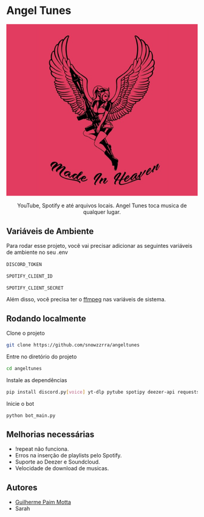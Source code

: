 # Angel Tunes
<div style="text-align: center">
    <img src="resources/mih.png"/>
    <p>YouTube, Spotify e até arquivos locais. Angel Tunes toca musica de qualquer lugar.</p>
</div>

## Variáveis de Ambiente

Para rodar esse projeto, você vai precisar adicionar as seguintes variáveis de ambiente no seu .env

`DISCORD_TOKEN`

`SPOTIFY_CLIENT_ID`

`SPOTIFY_CLIENT_SECRET`

Além disso, você precisa ter o [ffmpeg](https://www.ffmpeg.org) nas variáveis de sistema.
## Rodando localmente

Clone o projeto

```bash
git clone https://github.com/snowzzrra/angeltunes
```

Entre no diretório do projeto

```bash
cd angeltunes
```

Instale as dependências

```bash
pip install discord.py[voice] yt-dlp pytube spotipy deezer-api requests python-dotenv
```

Inicie o bot

```bash
python bot_main.py
```


## Melhorias necessárias

- !repeat não funciona.
- Erros na inserção de playlists pelo Spotify.
- Suporte ao Deezer e Soundcloud.
- Velocidade de download de musicas.

## Autores

- [Guilherme Paim Motta](https://github.com/snowzzrra)
- Sarah

